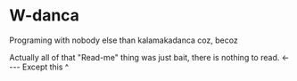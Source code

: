 # W-danca
Programing with nobody else than kalamakadanca coz, becoz



Actually all of that "Read-me" thing was just bait, there is nothing to read. <---- Except this
                                                                                      ^
                                                                                      
